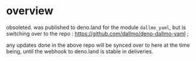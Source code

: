 # overview

obsoleted. was published to deno.land for the module `dallmo_yaml`, but is switching over to the repo : https://github.com/dallmo/deno-dallmo-yaml ;

any updates done in the above repo will be synced over to here at the time being, until the webhook to deno.land is stable in deliveries.

